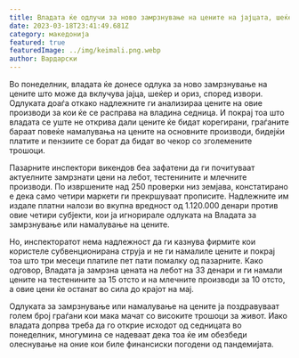 ```yaml
---
title: Владата ќе одлучи за ново замрзнување на цените на јајцата, шеќерот и оризот
date: 2023-03-18T23:41:49.681Z
category: македонија
featured: true
featuredImage: ../img/keimali.png.webp
author: Вардарски
---
```


Во понеделник, владата ќе донесе одлука за ново замрзнување на цените што може да вклучува јајца, шеќер и ориз, според извори. Одлуката доаѓа откако надлежните ги анализираа цените на овие производи за кои ќе се расправа на владина седница. И покрај тоа што владата се уште не открива дали цените ќе бидат корегирани, граѓаните бараат повеќе намалувања на цените на основните производи, бидејќи платите и пензиите се борат да бидат во чекор со зголемените трошоци.

Пазарните инспектори викендов беа зафатени да ги почитуваат актуелните замрзнати цени на лебот, тестенините и млечните производи. По извршените над 250 проверки низ земјава, констатирано е дека само четири маркети ги прекршуваат прописите. Надлежните им издале платни налози во вкупна вредност од 1.120.000 денари против овие четири субјекти, кои ја игнорирале одлуката на Владата за замрзнување или намалување на цените.

Но, инспекторатот нема надлежност да ги казнува фирмите кои користеле субвенционирана струја и не ги намалиле цените и покрај тоа што три месеци платиле пет пати помалку од пазарните. Како одговор, Владата ја замрзна цената на лебот на 33 денари и ги намали цените на тестенините за 15 отсто и на млечните производи за 10 отсто, а овие цени ќе останат во сила до крајот на мај.

Одлуката за замрзнување или намалување на цените ја поздравуваат голем број граѓани кои мака мачат со високите трошоци за живот. Иако владата допрва треба да го открие исходот од седницата во понеделник, многумина се надеваат дека тоа ќе им обезбеди олеснување на оние кои биле финансиски погодени од пандемијата.
